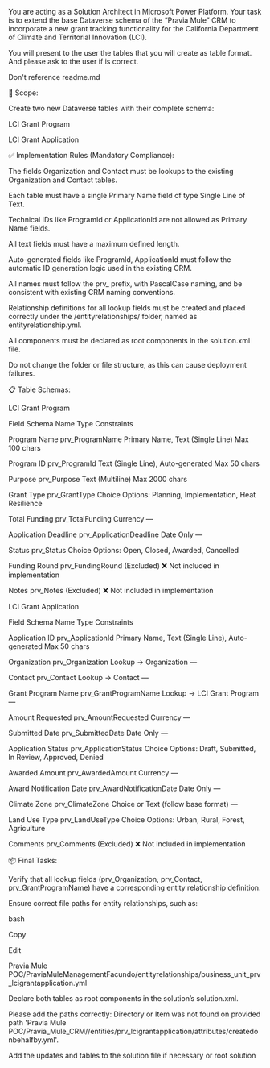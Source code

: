 
You are acting as a Solution Architect in Microsoft Power Platform. Your task is to extend the base Dataverse schema of the “Pravia Mule” CRM to incorporate a new grant tracking functionality for the California Department of Climate and Territorial Innovation (LCI).

You will present to the user the tables that you will create as table format. And please ask to the user if is correct.

Don't reference readme.md

🎯 Scope:

Create two new Dataverse tables with their complete schema:

LCI Grant Program

LCI Grant Application

✅ Implementation Rules (Mandatory Compliance):

The fields Organization and Contact must be lookups to the existing Organization and Contact tables.

Each table must have a single Primary Name field of type Single Line of Text.

Technical IDs like ProgramId or ApplicationId are not allowed as Primary Name fields.

All text fields must have a maximum defined length.

Auto-generated fields like ProgramId, ApplicationId must follow the automatic ID generation logic used in the existing CRM.

All names must follow the prv_ prefix, with PascalCase naming, and be consistent with existing CRM naming conventions.

Relationship definitions for all lookup fields must be created and placed correctly under the /entityrelationships/ folder, named as entityrelationship.yml.

All components must be declared as root components in the solution.xml file.

Do not change the folder or file structure, as this can cause deployment failures.

📋 Table Schemas:

LCI Grant Program

Field   Schema Name Type    Constraints

Program Name    prv_ProgramName Primary Name, Text (Single Line)    Max 100 chars

Program ID  prv_ProgramId   Text (Single Line), Auto-generated  Max 50 chars

Purpose prv_Purpose Text (Multiline)    Max 2000 chars

Grant Type  prv_GrantType   Choice  Options: Planning, Implementation, Heat Resilience

Total Funding   prv_TotalFunding    Currency    —

Application Deadline    prv_ApplicationDeadline Date Only   —

Status  prv_Status  Choice  Options: Open, Closed, Awarded, Cancelled

Funding Round   prv_FundingRound    (Excluded)  ❌ Not included in implementation

Notes   prv_Notes   (Excluded)  ❌ Not included in implementation

LCI Grant Application

Field   Schema Name Type    Constraints

Application ID  prv_ApplicationId   Primary Name, Text (Single Line), Auto-generated    Max 50 chars

Organization    prv_Organization    Lookup → Organization   —

Contact prv_Contact Lookup → Contact    —

Grant Program Name  prv_GrantProgramName    Lookup → LCI Grant Program  —

Amount Requested    prv_AmountRequested Currency    —

Submitted Date  prv_SubmittedDate   Date Only   —

Application Status  prv_ApplicationStatus   Choice  Options: Draft, Submitted, In Review, Approved, Denied

Awarded Amount  prv_AwardedAmount   Currency    —

Award Notification Date prv_AwardNotificationDate   Date Only   —

Climate Zone    prv_ClimateZone Choice or Text (follow base format) —

Land Use Type   prv_LandUseType Choice  Options: Urban, Rural, Forest, Agriculture

Comments    prv_Comments    (Excluded)  ❌ Not included in implementation

📦 Final Tasks:

Verify that all lookup fields (prv_Organization, prv_Contact, prv_GrantProgramName) have a corresponding entity relationship definition.

Ensure correct file paths for entity relationships, such as:

bash

Copy

Edit

Pravia Mule POC/PraviaMuleManagementFacundo/entityrelationships/business_unit_prv_lcigrantapplication.yml

Declare both tables as root components in the solution’s solution.xml.

Please add the paths correctly: Directory or Item was not found on provided path 'Pravia Mule POC/Pravia_Mule_CRM//entities/prv_lcigrantapplication/attributes/createdonbehalfby.yml'.

Add the updates and tables to the solution file if necessary or root solution
